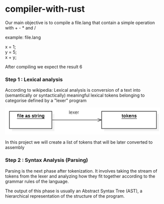 # compiler-with-rust
<p> Our main objective is to compile a file.lang that contain a simple operation with + - * and / </p>
 <p> example: file.lang </p>
<p>
x = 1; <br>
y = 5; <br>
x + y; <br>
</p>

<p> After compiling we expect the result 6 </p>
 <h3>Step 1 : Lexical analysis</h3>
 <p>According to wikipedia: Lexical analysis is conversion of a text into (semantically or syntactically) meaningful lexical tokens belonging to categorise defined by a "lexer" program </p>

 ![img.png](img.png) 

In this project we will create a list of tokens that will be later converted to assembly

<h3>Step 2 : Syntax Analysis (Parsing)  </h3>
<p>Parsing is the next phase after tokenization. It involves taking the stream of tokens from the lexer and analyzing how they fit together according to the grammar rules of the language.</p>
<p>The output of this phase is usually an Abstract Syntax Tree (AST), a hierarchical representation of the structure of the program.</p>
